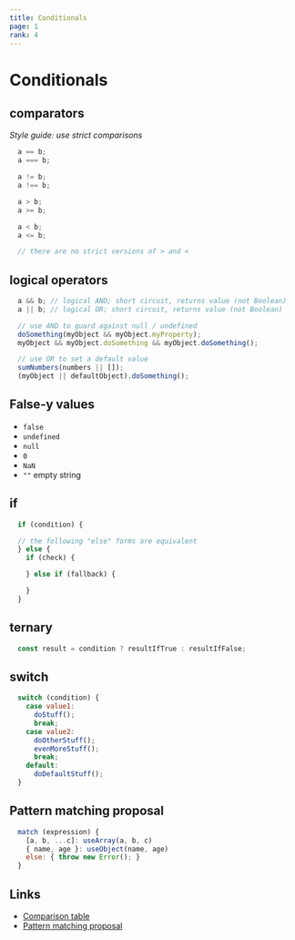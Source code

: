```yaml
---
title: Conditionals
page: 1
rank: 4
---
```

# Conditionals

## comparators

_Style guide: use strict comparisons_

```javascript
  a == b;
  a === b;

  a != b;
  a !== b;

  a > b;
  a >= b;

  a < b;
  a <= b;

  // there are no strict versions of > and <
```

## logical operators

```javascript
  a && b; // logical AND; short circuit, returns value (not Boolean)
  a || b; // logical OR; short circuit, returns value (not Boolean)

  // use AND to guard against null / undefined
  doSomething(myObject && myObject.myProperty);
  myObject && myObject.doSomething && myObject.doSomething();

  // use OR to set a default value
  sumNumbers(numbers || []);
  (myObject || defaultObject).doSomething();
```

## False-y values

- `false`
- `undefined`
- `null`
- `0`
- `NaN`
-  `""` empty string

## if

```javascript
  if (condition) {

  // the following "else" forms are equivalent
  } else {
    if (check) {

    } else if (fallback) {

    }
  }
```

## ternary

```javascript
  const result = condition ? resultIfTrue : resultIfFalse;
```

## switch

```javascript
  switch (condition) {
    case value1:
      doStuff();
      break;
    case value2:
      doOtherStuff();
      evenMoreStuff();
      break;
    default:
      doDefaultStuff();
  }
```

## Pattern matching proposal

```javascript
  match (expression) {
    [a, b, ...c]: useArray(a, b, c)
    { name, age }: useObject(name, age)
    else: { throw new Error(); }
  }
```

## Links

- [Comparison table](https://dorey.github.io/JavaScript-Equality-Table/)
- [Pattern matching proposal](https://github.com/tc39/proposal-pattern-matching)
